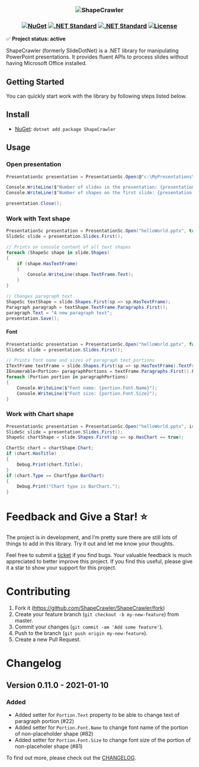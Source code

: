<h3 align="center">

![ShapeCrawler](/resources/readme.png)

</h3>

<h3 align="center">

[![NuGet](https://img.shields.io/nuget/v/ShapeCrawler?color=blue)](https://www.nuget.org/packages/ShapeCrawler) [![.NET Standard](https://img.shields.io/badge/.NET%20Core-2.0-blue)](#) [![.NET Standard](https://img.shields.io/badge/.NET%20Standard-%3E%3D%202.0-blue.svg)](#) [![License](https://img.shields.io/badge/license-MIT-blue.svg)](LICENSE) 

</h3>

✅ **Project status: active**

ShapeCrawler (formerly SlideDotNet) is a .NET library for manipulating PowerPoint presentations. It provides fluent APIs to process slides without having Microsoft Office installed.

## Getting Started
You can quickly start work with the library by following steps listed below.
## Install

- [NuGet](https://nuget.org/packages/ShapeCrawler): `dotnet add package ShapeCrawler`

## Usage

### Open presentation
```C#
PresentationSc presentation = PresentationSc.Open(@"c:\MyPresentations\helloWorld.pptx", isEditable: false);

Console.WriteLine($"Number of slides in the presentation: {presentation.Slides.Count}");
Console.WriteLine($"Number of shapes on the first slide: {presentation.Slides[0].Shapes.Count}");

presentation.Close();
```

### Work with Text shape
```C#
PresentationSc presentation = PresentationSc.Open("helloWorld.pptx", true);
SlideSc slide = presentation.Slides.First();

// Prints on console content of all text shapes
foreach (ShapeSc shape in slide.Shapes)
{
    if (shape.HasTextFrame)
    {
        Console.WriteLine(shape.TextFrame.Text);
    }
}

// Changes paragraph text
ShapeSc textShape = slide.Shapes.First(sp => sp.HasTextFrame);
Paragraph paragraph = textShape.TextFrame.Paragraphs.First();
paragraph.Text = "A new paragraph text";
presentation.Save();
```

#### Font
```C#
PresentationSc presentation = PresentationSc.Open("helloWorld.pptx", false);
SlideSc slide = presentation.Slides.First();

// Prints font name and sizes of paragraph text portions
ITextFrame textFrame = slide.Shapes.First(sp => sp.HasTextFrame).TextFrame;
IEnumerable<Portion> paragraphPortions = textFrame.Paragraphs.First().Portions;
foreach (Portion portion in paragraphPortions)
{
    Console.WriteLine($"Font name: {portion.Font.Name}");
    Console.WriteLine($"Font size: {portion.Font.Size}");
}
```
### Work with Chart shape
```C#
PresentationSc presentation = PresentationSc.Open("helloWorld.pptx", isEditable: false);
SlideSc slide = presentation.Slides.First();
ShapeSc chartShape = slide.Shapes.First(sp => sp.HasChart == true);

ChartSc chart = chartShape.Chart;
if (chart.HasTitle)
{
    Debug.Print(chart.Title);
}
if (chart.Type == ChartType.BarChart)
{
    Debug.Print("Chart type is BarChart.");
}
```
# Feedback and Give a Star! :star:
The project is in development, and I’m pretty sure there are still lots of things to add in this library. Try it out and let me know your thoughts.

Feel free to submit a [ticket](https://github.com/ShapeCrawler/ShapeCrawler/issues) if you find bugs. Your valuable feedback is much appreciated to better improve this project. If you find this useful, please give it a star to show your support for this project. 

# Contributing
1. Fork it (https://github.com/ShapeCrawler/ShapeCrawler/fork)
2. Create your feature branch (`git checkout -b my-new-feature`) from master.
3. Commit your changes (`git commit -am 'Add some feature'`).
4. Push to the branch (`git push origin my-new-feature`).
5. Create a new Pull Request.

# Changelog
## Version 0.11.0 - 2021-01-10
### Added
- Added setter for `Portion.Text` property to be able to change text of paragraph portion (#22)
- Added setter for `Portion.Font.Name` to change font name of the portion of non-placeholder shape (#82)
- Added setter for `Portion.Font.Size` to change font size of the portion of non-placeholer shape (#81)

To find out more, please check out the [CHANGELOG](https://github.com/ShapeCrawler/ShapeCrawler/blob/master/CHANGELOG.md).
